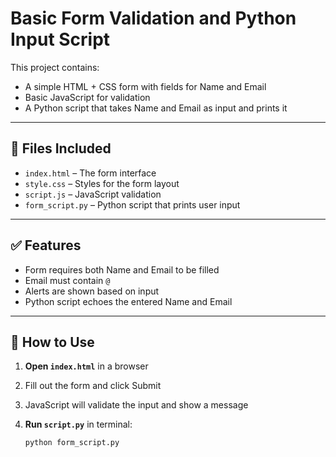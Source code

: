 # Basic Form Validation and Python Input Script
This project contains:
- A simple HTML + CSS form with fields for Name and Email
- Basic JavaScript for validation 
- A Python script that takes Name and Email as input and prints it
---

## 📂 Files Included
- `index.html` – The form interface
- `style.css` – Styles for the form layout
- `script.js` – JavaScript validation 
- `form_script.py` – Python script that prints user input

---

## ✅ Features

- Form requires both Name and Email to be filled
- Email must contain `@`
- Alerts are shown based on input
- Python script echoes the entered Name and Email

---

## 🔧 How to Use

1. **Open `index.html`** in a browser
2. Fill out the form and click Submit
3. JavaScript will validate the input and show a message

4. **Run `script.py`** in terminal:
   ```bash
   python form_script.py